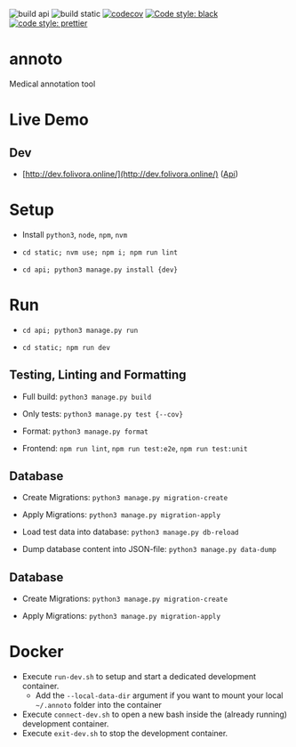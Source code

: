 ![build api](https://github.com/team-folivora/annoto/actions/workflows/build-api.yml/badge.svg?branch=main)
![build static](https://github.com/team-folivora/annoto/actions/workflows/build-static.yml/badge.svg?branch=main)
[![codecov](https://codecov.io/gh/team-folivora/annoto/branch/dev/graph/badge.svg?token=8OKTHCXOEA)](https://codecov.io/gh/team-folivora/annoto)
[![Code style: black](https://img.shields.io/badge/code%20style-black-000000.svg)](https://github.com/psf/black)
[![code style: prettier](https://img.shields.io/badge/code_style-prettier-ff69b4.svg)](https://github.com/prettier/prettier)



# annoto

Medical annotation tool

# Live Demo

## Dev

* [http://dev.folivora.online/](http://dev.folivora.online/) ([Api](http://api.dev.folivora.online/))

# Setup

* Install `python3`, `node`, `npm`, `nvm`

* `cd static; nvm use; npm i; npm run lint`

* `cd api; python3 manage.py install {dev}`

# Run

* `cd api; python3 manage.py run`

* `cd static; npm run dev`

## Testing, Linting and Formatting

* Full build: `python3 manage.py build`

* Only tests: `python3 manage.py test {--cov}`

* Format: `python3 manage.py format`

* Frontend: `npm run lint`, `npm run test:e2e`, `npm run test:unit`

## Database

* Create Migrations: `python3 manage.py migration-create`

* Apply Migrations: `python3 manage.py migration-apply`

* Load test data into database: `python3 manage.py db-reload`

* Dump database content into JSON-file: `python3 manage.py data-dump`

## Database

* Create Migrations: `python3 manage.py migration-create`

* Apply Migrations: `python3 manage.py migration-apply`

# Docker

* Execute `run-dev.sh` to setup and start a dedicated development container.
    * Add the `--local-data-dir` argument if you want to mount your local `~/.annoto` folder into the container
* Execute `connect-dev.sh` to open a new bash inside the (already running) development container.
* Execute `exit-dev.sh` to stop the development container.
